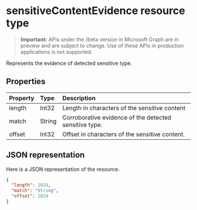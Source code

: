# sensitiveContentEvidence resource type

> **Important:** APIs under the /beta version in Microsoft Graph are in preview and are subject to change. Use of these APIs in production applications is not supported.

Represents the evidence of detected sensitive type.


## Properties
| Property	   | Type	|Description|
|:---------------|:--------|:----------|
|length|Int32|Length in characters of the sensitive content|
|match|String|Corroborative evidence of the detected sensitive type.|
|offset|Int32|Offset in characters of the sensitive content.|

## JSON representation

Here is a JSON representation of the resource.

<!-- {
  "blockType": "resource",
  "optionalProperties": [

  ],
  "@odata.type": "microsoft.graph.sensitiveContentEvidence"
}-->

```json
{
  "length": 1024,
  "match": "String",
  "offset": 1024
}

```

<!-- uuid: 8fcb5dbc-d5aa-4681-8e31-b001d5168d79
2015-10-25 14:57:30 UTC -->
<!-- {
  "type": "#page.annotation",
  "description": "sensitiveContentEvidence resource",
  "keywords": "",
  "section": "documentation",
  "tocPath": ""
}-->